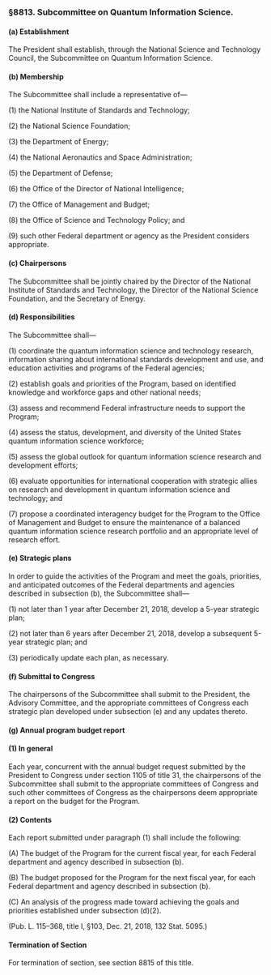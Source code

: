 ### §8813. Subcommittee on Quantum Information Science. ###

#### (a) Establishment ####

The President shall establish, through the National Science and Technology Council, the Subcommittee on Quantum Information Science.

#### (b) Membership ####

The Subcommittee shall include a representative of—

(1) the National Institute of Standards and Technology;

(2) the National Science Foundation;

(3) the Department of Energy;

(4) the National Aeronautics and Space Administration;

(5) the Department of Defense;

(6) the Office of the Director of National Intelligence;

(7) the Office of Management and Budget;

(8) the Office of Science and Technology Policy; and

(9) such other Federal department or agency as the President considers appropriate.

#### (c) Chairpersons ####

The Subcommittee shall be jointly chaired by the Director of the National Institute of Standards and Technology, the Director of the National Science Foundation, and the Secretary of Energy.

#### (d) Responsibilities ####

The Subcommittee shall—

(1) coordinate the quantum information science and technology research, information sharing about international standards development and use, and education activities and programs of the Federal agencies;

(2) establish goals and priorities of the Program, based on identified knowledge and workforce gaps and other national needs;

(3) assess and recommend Federal infrastructure needs to support the Program;

(4) assess the status, development, and diversity of the United States quantum information science workforce;

(5) assess the global outlook for quantum information science research and development efforts;

(6) evaluate opportunities for international cooperation with strategic allies on research and development in quantum information science and technology; and

(7) propose a coordinated interagency budget for the Program to the Office of Management and Budget to ensure the maintenance of a balanced quantum information science research portfolio and an appropriate level of research effort.

#### (e) Strategic plans ####

In order to guide the activities of the Program and meet the goals, priorities, and anticipated outcomes of the Federal departments and agencies described in subsection (b), the Subcommittee shall—

(1) not later than 1 year after December 21, 2018, develop a 5-year strategic plan;

(2) not later than 6 years after December 21, 2018, develop a subsequent 5-year strategic plan; and

(3) periodically update each plan, as necessary.

#### (f) Submittal to Congress ####

The chairpersons of the Subcommittee shall submit to the President, the Advisory Committee, and the appropriate committees of Congress each strategic plan developed under subsection (e) and any updates thereto.

#### (g) Annual program budget report ####

#### (1) In general ####

Each year, concurrent with the annual budget request submitted by the President to Congress under section 1105 of title 31, the chairpersons of the Subcommittee shall submit to the appropriate committees of Congress and such other committees of Congress as the chairpersons deem appropriate a report on the budget for the Program.

#### (2) Contents ####

Each report submitted under paragraph (1) shall include the following:

(A) The budget of the Program for the current fiscal year, for each Federal department and agency described in subsection (b).

(B) The budget proposed for the Program for the next fiscal year, for each Federal department and agency described in subsection (b).

(C) An analysis of the progress made toward achieving the goals and priorities established under subsection (d)(2).

(Pub. L. 115–368, title I, §103, Dec. 21, 2018, 132 Stat. 5095.)

#### Termination of Section ####

For termination of section, see section 8815 of this title.